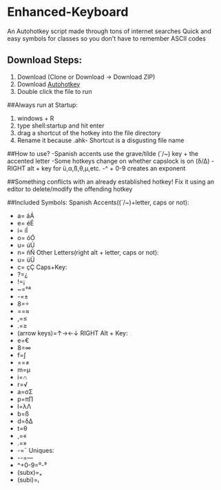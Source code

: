 # Enhanced-Keyboard
An Autohotkey script made through tons of internet searches
Quick and easy symbols for classes so you don't have to remember ASCII codes

## Download Steps:
1) Download (Clone or Download -> Download ZIP)
2) Download [Autohotkey](https://www.autohotkey.com/)
3) Double click the file to run

##Always run at Startup:
1) windows + R
2) type shell:startup and hit enter
3) drag a shortcut of the hotkey into the file directory
4) Rename it because .ahk- Shortcut is a disgusting file name

##How to use?
-Spanish accents use the grave/tilde (`/~) key + the accented letter
-Some hotkeys change on whether capslock is on (δ/Δ)
-RIGHT alt + key for ü,α,ß,θ,µ,etc.
-^ + 0-9 creates an exponent

##Something conflicts with an already established hotkey!
Fix it using an editor to delete/modify the offending hotkey

##Included Symbols:
Spanish Accents((`/~)+letter, caps or not): 
- a= áÁ 
- e= éÉ
- i= íÍ
- o= óÓ
- u= úÚ
- n= ñÑ
Other Letters(right alt + letter, caps or not): 
- u= üÜ
- c= çÇ 
Caps+Key: 
- ?=¿
- !=¡
- ~=°ª
- -=±
- 8=÷
- ==≈
- ,=≤
- .=≥
- (arrow keys)=↑→←↓
RIGHT Alt + Key: 
- e=€
- 8=∞
- f=∫
- ==≠
- m=µ
- i=∩
- r=√
- a=σΣ
- p=π∏
- l=λΛ
- b=ß
- d=δΔ
- t=θ
- ,=«
- .=»
- -=¯
Uniques: 
- --=—
- ^+0-9=⁰-⁹
- (subx)=ₓ
- (subi)=ᵢ
